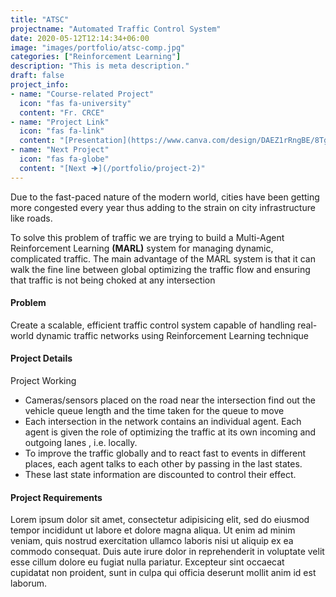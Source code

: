 ```yaml
---
title: "ATSC"
projectname: "Automated Traffic Control System"
date: 2020-05-12T12:14:34+06:00
image: "images/portfolio/atsc-comp.jpg"
categories: ["Reinforcement Learning"]
description: "This is meta description."
draft: false
project_info:
- name: "Course-related Project"
  icon: "fas fa-university"
  content: "Fr. CRCE"
- name: "Project Link"
  icon: "fas fa-link"
  content: "[Presentation](https://www.canva.com/design/DAEZ1rRngBE/8TgRm1NguHwm8cZB8ufFuw/view?utm_content=DAEZ1rRngBE&utm_campaign=designshare&utm_medium=link&utm_source=homepage_design_menu)"
- name: "Next Project"
  icon: "fas fa-globe"
  content: "[Next 🠊](/portfolio/project-2)"
---
```


Due to the fast-paced nature of the modern world, cities have been getting more congested every year thus adding to the strain on city infrastructure like roads. 

To solve this problem of traffic we are trying to build a Multi-Agent Reinforcement Learning **(MARL)** system for managing dynamic, complicated traffic. The main advantage of the MARL system is that it can walk the fine line between global optimizing the traffic flow and ensuring that traffic is not being choked at any intersection

#### Problem 
Create a scalable, efficient traffic control system capable of handling real-world dynamic traffic networks using Reinforcement Learning technique

#### Project Details
Project Working
*  Cameras/sensors placed on the road near the intersection find out the vehicle queue length and the time taken for the queue to move
* Each intersection in the network contains an individual agent. Each agent is given the role of optimizing the traffic at its own incoming and outgoing lanes , i.e. locally.
* To improve the traffic globally and to react fast to events in different places, each agent talks to each other by passing in the last states.
* These last state information are discounted to control their effect.


#### Project Requirements

Lorem ipsum dolor sit amet, consectetur adipisicing elit, sed do eiusmod tempor incididunt ut labore
et dolore magna aliqua. Ut enim ad minim veniam, quis nostrud exercitation ullamco laboris nisi ut aliquip
ex ea commodo consequat. Duis aute irure dolor in reprehenderit in voluptate velit esse cillum dolore eu
fugiat nulla pariatur. Excepteur sint occaecat cupidatat non proident, sunt in culpa qui officia deserunt
mollit anim id est laborum.